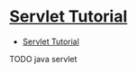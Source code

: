 # [Servlet Tutorial](https://www.javatpoint.com/servlet-tutorial)

- [Servlet Tutorial](#servlet-tutorial)









TODO java servlet